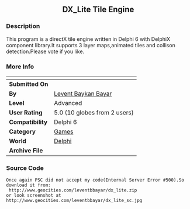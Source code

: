 ﻿<div align="center">

## DX\_Lite Tile Engine


</div>

### Description

This program is a directX tile engine written in Delphi 6 with DelphiX component library.It supports 3 layer maps,animated tiles and collison detection.Please vote if you like.
 
### More Info
 


<span>             |<span>
---                |---
**Submitted On**   |
**By**             |[Levent Baykan Bayar](https://github.com/Planet-Source-Code/PSCIndex/blob/master/ByAuthor/levent-baykan-bayar.md)
**Level**          |Advanced
**User Rating**    |5.0 (10 globes from 2 users)
**Compatibility**  |Delphi 6
**Category**       |[Games](https://github.com/Planet-Source-Code/PSCIndex/blob/master/ByCategory/games__7-38.md)
**World**          |[Delphi](https://github.com/Planet-Source-Code/PSCIndex/blob/master/ByWorld/delphi.md)
**Archive File**   |[](https://github.com/Planet-Source-Code/levent-baykan-bayar-dx-lite-tile-engine__7-919/archive/master.zip)





### Source Code

```
Once again PSC did not accept my code(Internal Server Error #500).So download it from:
 http://www.geocities.com/leventbbayar/dx_lite.zip
or look screenshot at
http://www.geocities.com/leventbbayar/dx_lite_sc.jpg
```


